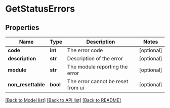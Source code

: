 # GetStatusErrors

## Properties
Name | Type | Description | Notes
------------ | ------------- | ------------- | -------------
**code** | **int** | The error code | [optional] 
**description** | **str** | Description of the error | [optional] 
**module** | **str** | The module reporting the error | [optional] 
**non_resettable** | **bool** | The error cannot be reset from ui | [optional] 

[[Back to Model list]](../README.md#documentation-for-models) [[Back to API list]](../README.md#documentation-for-api-endpoints) [[Back to README]](../README.md)


